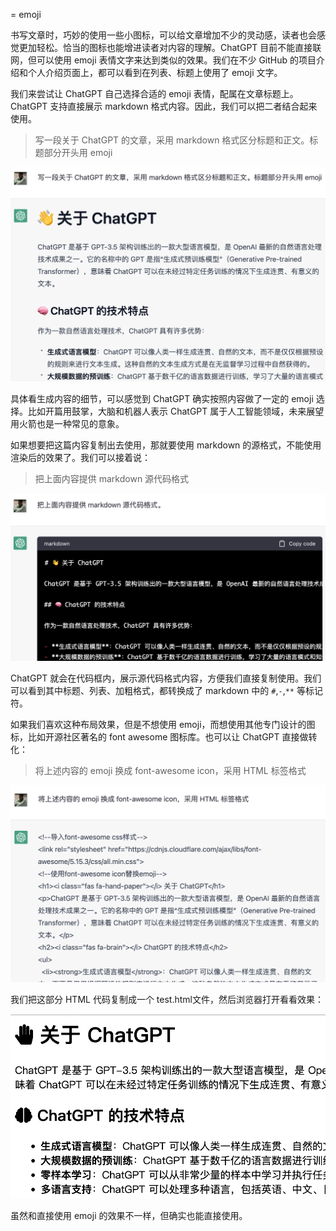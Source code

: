 = emoji

书写文章时，巧妙的使用一些小图标，可以给文章增加不少的灵动感，读者也会感觉更加轻松。恰当的图标也能增进读者对内容的理解。ChatGPT 目前不能直接联网，但可以使用 emoji 表情文字来达到类似的效果。我们在不少 GitHub 的项目介绍和个人介绍页面上，都可以看到在列表、标题上使用了 emoji 文字。

我们来尝试让 ChatGPT 自己选择合适的 emoji 表情，配属在文章标题上。ChatGPT 支持直接展示 markdown 格式内容。因此，我们可以把二者结合起来使用。

> 写一段关于 ChatGPT 的文章，采用 markdown 格式区分标题和正文。标题部分开头用 emoji

![](/images/awesome/emoji.png)

具体看生成内容的细节，可以感觉到 ChatGPT 确实按照内容做了一定的 emoji 选择。比如开篇用鼓掌，大脑和机器人表示 ChatGPT 属于人工智能领域，未来展望用火箭也是一种常见的意象。

如果想要把这篇内容复制出去使用，那就要使用 markdown 的源格式，不能使用渲染后的效果了。我们可以接着说：

> 把上面内容提供 markdown 源代码格式

![](/images/awesome/markdown.png)

ChatGPT 就会在代码框内，展示源代码格式内容，方便我们直接复制使用。我们可以看到其中标题、列表、加粗格式，都转换成了 markdown 中的 `#`,`-`,`**` 等标记符。

如果我们喜欢这种布局效果，但是不想使用 emoji，而想使用其他专门设计的图标，比如开源社区著名的 font awesome 图标库。也可以让 ChatGPT 直接做转化：

> 将上述内容的 emoji 换成 font-awesome icon，采用 HTML 标签格式

![](/images/awesome/emoji-font.png)

我们把这部分 HTML 代码复制成一个 test.html文件，然后浏览器打开看看效果：

![](/images/awesome/emoji-font-html.png)

虽然和直接使用 emoji 的效果不一样，但确实也能直接使用。


